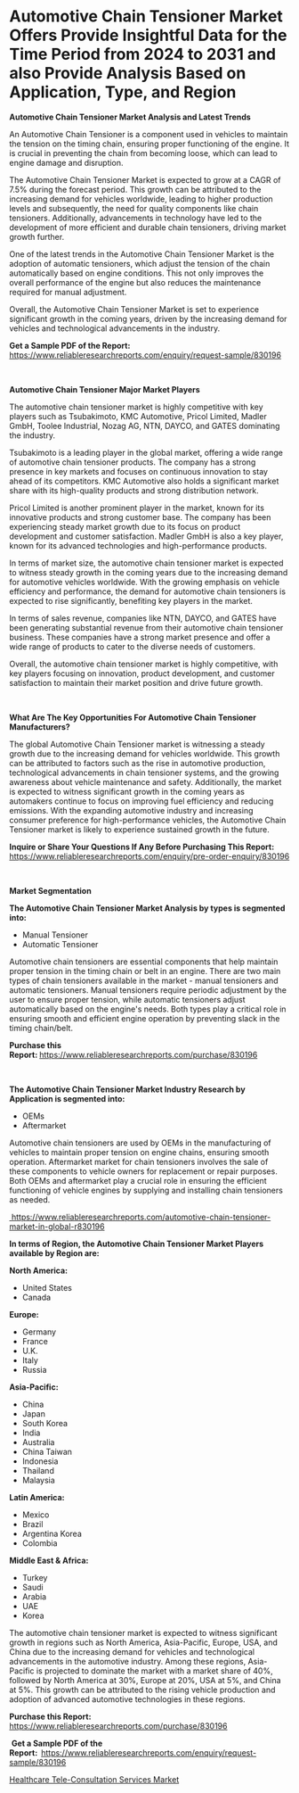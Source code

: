 <p><h1>Automotive Chain Tensioner Market Offers Provide Insightful Data for the Time Period from 2024 to 2031 and also Provide Analysis Based on Application, Type, and Region</h1></p><p><strong>Automotive Chain Tensioner Market Analysis and Latest Trends</strong></p>
<p><p>An Automotive Chain Tensioner is a component used in vehicles to maintain the tension on the timing chain, ensuring proper functioning of the engine. It is crucial in preventing the chain from becoming loose, which can lead to engine damage and disruption.</p><p>The Automotive Chain Tensioner Market is expected to grow at a CAGR of 7.5% during the forecast period. This growth can be attributed to the increasing demand for vehicles worldwide, leading to higher production levels and subsequently, the need for quality components like chain tensioners. Additionally, advancements in technology have led to the development of more efficient and durable chain tensioners, driving market growth further.</p><p>One of the latest trends in the Automotive Chain Tensioner Market is the adoption of automatic tensioners, which adjust the tension of the chain automatically based on engine conditions. This not only improves the overall performance of the engine but also reduces the maintenance required for manual adjustment.</p><p>Overall, the Automotive Chain Tensioner Market is set to experience significant growth in the coming years, driven by the increasing demand for vehicles and technological advancements in the industry.</p></p>
<p><strong>Get a Sample PDF of the Report:&nbsp;</strong> <a href="https://www.reliableresearchreports.com/enquiry/request-sample/830196">https://www.reliableresearchreports.com/enquiry/request-sample/830196</a></p>
<p>&nbsp;</p>
<p><strong>Automotive Chain Tensioner Major Market Players</strong></p>
<p><p>The automotive chain tensioner market is highly competitive with key players such as Tsubakimoto, KMC Automotive, Pricol Limited, Madler GmbH, Toolee Industrial, Nozag AG, NTN, DAYCO, and GATES dominating the industry. </p><p>Tsubakimoto is a leading player in the global market, offering a wide range of automotive chain tensioner products. The company has a strong presence in key markets and focuses on continuous innovation to stay ahead of its competitors. KMC Automotive also holds a significant market share with its high-quality products and strong distribution network.</p><p>Pricol Limited is another prominent player in the market, known for its innovative products and strong customer base. The company has been experiencing steady market growth due to its focus on product development and customer satisfaction. Madler GmbH is also a key player, known for its advanced technologies and high-performance products.</p><p>In terms of market size, the automotive chain tensioner market is expected to witness steady growth in the coming years due to the increasing demand for automotive vehicles worldwide. With the growing emphasis on vehicle efficiency and performance, the demand for automotive chain tensioners is expected to rise significantly, benefiting key players in the market.</p><p>In terms of sales revenue, companies like NTN, DAYCO, and GATES have been generating substantial revenue from their automotive chain tensioner business. These companies have a strong market presence and offer a wide range of products to cater to the diverse needs of customers.</p><p>Overall, the automotive chain tensioner market is highly competitive, with key players focusing on innovation, product development, and customer satisfaction to maintain their market position and drive future growth.</p></p>
<p>&nbsp;</p>
<p><strong>What Are The Key Opportunities For Automotive Chain Tensioner Manufacturers?</strong></p>
<p><p>The global Automotive Chain Tensioner market is witnessing a steady growth due to the increasing demand for vehicles worldwide. This growth can be attributed to factors such as the rise in automotive production, technological advancements in chain tensioner systems, and the growing awareness about vehicle maintenance and safety. Additionally, the market is expected to witness significant growth in the coming years as automakers continue to focus on improving fuel efficiency and reducing emissions. With the expanding automotive industry and increasing consumer preference for high-performance vehicles, the Automotive Chain Tensioner market is likely to experience sustained growth in the future.</p></p>
<p><strong>Inquire or Share Your Questions If Any Before Purchasing This Report:</strong> <a href="https://www.reliableresearchreports.com/enquiry/pre-order-enquiry/830196">https://www.reliableresearchreports.com/enquiry/pre-order-enquiry/830196</a></p>
<p>&nbsp;</p>
<p><strong>Market Segmentation</strong></p>
<p><strong>The Automotive Chain Tensioner Market Analysis by types is segmented into:</strong></p>
<p><ul><li>Manual Tensioner</li><li>Automatic Tensioner</li></ul></p>
<p><p>Automotive chain tensioners are essential components that help maintain proper tension in the timing chain or belt in an engine. There are two main types of chain tensioners available in the market - manual tensioners and automatic tensioners. Manual tensioners require periodic adjustment by the user to ensure proper tension, while automatic tensioners adjust automatically based on the engine's needs. Both types play a critical role in ensuring smooth and efficient engine operation by preventing slack in the timing chain/belt.</p></p>
<p><strong>Purchase this Report:&nbsp;</strong><a href="https://www.reliableresearchreports.com/purchase/830196">https://www.reliableresearchreports.com/purchase/830196</a></p>
<p>&nbsp;</p>
<p><strong>The Automotive Chain Tensioner Market Industry Research by Application is segmented into:</strong></p>
<p><ul><li>OEMs</li><li>Aftermarket</li></ul></p>
<p><p>Automotive chain tensioners are used by OEMs in the manufacturing of vehicles to maintain proper tension on engine chains, ensuring smooth operation. Aftermarket market for chain tensioners involves the sale of these components to vehicle owners for replacement or repair purposes. Both OEMs and aftermarket play a crucial role in ensuring the efficient functioning of vehicle engines by supplying and installing chain tensioners as needed.</p></p>
<p><a href="https://www.reliableresearchreports.com/automotive-chain-tensioner-market-in-global-r830196">&nbsp;https://www.reliableresearchreports.com/automotive-chain-tensioner-market-in-global-r830196</a></p>
<p><strong>In terms of Region, the Automotive Chain Tensioner Market Players available by Region are:</strong></p>
<p>
    <p> <strong> North America: </strong>
        <ul>
            <li>United States</li>
            <li>Canada</li>
        </ul>
        </p> 
    <p> <strong> Europe: </strong>
        <ul>
            <li>Germany</li>
            <li>France</li>
            <li>U.K.</li>
            <li>Italy</li>
            <li>Russia</li>
        </ul>
        </p> 
    <p> <strong> Asia-Pacific: </strong>
        <ul>
            <li>China</li>
            <li>Japan</li>
            <li>South Korea</li>
            <li>India</li>
            <li>Australia</li>
            <li>China Taiwan</li>
            <li>Indonesia</li>
            <li>Thailand</li>
            <li>Malaysia</li>
        </ul>
        </p> 
    <p> <strong> Latin America: </strong>
        <ul>
            <li>Mexico</li>
            <li>Brazil</li>
            <li>Argentina Korea</li>
            <li>Colombia</li>
        </ul>
        </p> 
    <p> <strong> Middle East & Africa: </strong>
        <ul>
            <li>Turkey</li>
            <li>Saudi</li>
            <li>Arabia</li>
            <li>UAE</li>
            <li>Korea</li>
        </ul>
    </p>
    </p>
<p><p>The automotive chain tensioner market is expected to witness significant growth in regions such as North America, Asia-Pacific, Europe, USA, and China due to the increasing demand for vehicles and technological advancements in the automotive industry. Among these regions, Asia-Pacific is projected to dominate the market with a market share of 40%, followed by North America at 30%, Europe at 20%, USA at 5%, and China at 5%. This growth can be attributed to the rising vehicle production and adoption of advanced automotive technologies in these regions.</p></p>
<p><strong>Purchase this Report: </strong><a href="https://www.reliableresearchreports.com/purchase/830196">https://www.reliableresearchreports.com/purchase/830196</a></p>
<p>&nbsp;<strong>Get a Sample PDF of the Report:&nbsp;&nbsp;</strong><a href="https://www.reliableresearchreports.com/enquiry/request-sample/830196">https://www.reliableresearchreports.com/enquiry/request-sample/830196</a></p>
<p><strong></strong></p>
<p><p><a href="https://github.com/irfadac/Market-Research-Report-List-4/blob/main/healthcare-tele-consultation-services-market.md">Healthcare Tele-Consultation Services Market</a></p></p>